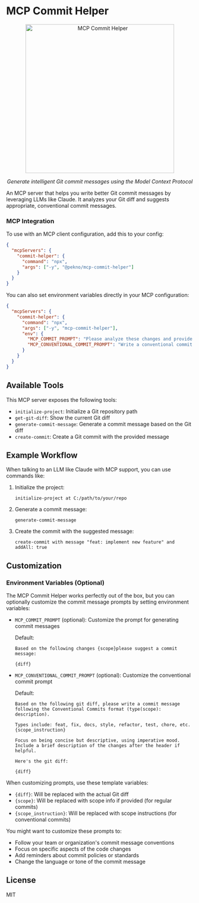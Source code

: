 # MCP Commit Helper

<div align="center">
  <img src="https://github.com/pekno/mcp-commit-helper/raw/main/assets/commit-helper-logo.png" alt="MCP Commit Helper" width="400"/>
  <p><em>Generate intelligent Git commit messages using the Model Context Protocol</em></p>
</div>

An MCP server that helps you write better Git commit messages by leveraging LLMs like Claude. It analyzes your Git diff and suggests appropriate, conventional commit messages.

### MCP Integration

To use with an MCP client configuration, add this to your config:

```json
{
  "mcpServers": {
    "commit-helper": {
      "command": "npx",
      "args": ["-y", "@pekno/mcp-commit-helper"]
    }
  }
}
```

You can also set environment variables directly in your MCP configuration:

```json
{
  "mcpServers": {
    "commit-helper": {
      "command": "npx",
      "args": ["-y", "mcp-commit-helper"],
      "env": {
        "MCP_COMMIT_PROMPT": "Please analyze these changes and provide a commit message:\\n\\n{diff}",
        "MCP_CONVENTIONAL_COMMIT_PROMPT": "Write a conventional commit message for these changes:\\n\\n{diff}"
      }
    }
  }
}
```

## Available Tools

This MCP server exposes the following tools:

- `initialize-project`: Initialize a Git repository path
- `get-git-diff`: Show the current Git diff
- `generate-commit-message`: Generate a commit message based on the Git diff
- `create-commit`: Create a Git commit with the provided message

## Example Workflow

When talking to an LLM like Claude with MCP support, you can use commands like:

1. Initialize the project:
   ```
   initialize-project at C:/path/to/your/repo
   ```

2. Generate a commit message:
   ```
   generate-commit-message
   ```

3. Create the commit with the suggested message:
   ```
   create-commit with message "feat: implement new feature" and addAll: true
   ```

## Customization

### Environment Variables (Optional)

The MCP Commit Helper works perfectly out of the box, but you can optionally customize the commit message prompts by setting environment variables:

- `MCP_COMMIT_PROMPT` (optional): Customize the prompt for generating commit messages
  
  Default: 
  ```
  Based on the following changes {scope}please suggest a commit message:

  {diff}
  ```

- `MCP_CONVENTIONAL_COMMIT_PROMPT` (optional): Customize the conventional commit prompt
  
  Default:
  ```
  Based on the following git diff, please write a commit message following the Conventional Commits format (type(scope): description).

  Types include: feat, fix, docs, style, refactor, test, chore, etc.
  {scope_instruction}

  Focus on being concise but descriptive, using imperative mood.
  Include a brief description of the changes after the header if helpful.

  Here's the git diff:

  {diff}
  ```

When customizing prompts, use these template variables:
- `{diff}`: Will be replaced with the actual Git diff
- `{scope}`: Will be replaced with scope info if provided (for regular commits)
- `{scope_instruction}`: Will be replaced with scope instructions (for conventional commits)

You might want to customize these prompts to:
- Follow your team or organization's commit message conventions
- Focus on specific aspects of the code changes
- Add reminders about commit policies or standards
- Change the language or tone of the commit message

## License

MIT